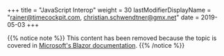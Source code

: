 +++
title = "JavaScript Interop" 
weight = 30 
lastModifierDisplayName = "rainer@timecockpit.com, christian.schwendtner@gmx.net" 
date = 2019-05-03
+++

{{% notice note %}}
This content has been removed because the topic is covered in [Microsoft's Blazor documentation](https://docs.microsoft.com/en-us/aspnet/core/blazor/javascript-interop).
{{% /notice %}}
